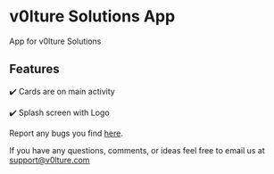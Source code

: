 # v0lture Solutions App
App for v0lture Solutions

## Features
:heavy_check_mark: Cards are on main activity

:heavy_check_mark: Splash screen with Logo

Report any bugs you find [here](https://bugs.v0lture.com).

If you have any questions, comments, or ideas feel free to email us at [support@v0lture.com](mailto:support@v0lture.com)

